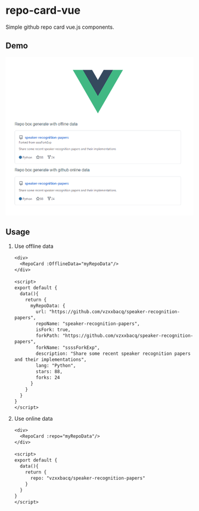 # repo-card-vue

Simple github repo card vue.js components.

## Demo
![demo](public/demo.png)


## Usage

1. Use offline data
    
    ```vue
    <div>
      <RepoCard :OfflineData="myRepoData"/>
    </div>
    
    <script>
    export default {
      data(){
        return {
          myRepoData: {
            url: "https://github.com/vzxxbacq/speaker-recognition-papers",
            repoName: "speaker-recognition-papers",
            isFork: true,
            forkPath: "https://github.com/vzxxbacq/speaker-recognition-papers",
            forkName: "ssssForkExp",
            description: "Share some recent speaker recognition papers and their implementations",
            lang: "Python",
            stars: 88,
            forks: 24
          }
        }
      }
    }
    </script>
    ```

2. Use online data

    ```vue
    <div>
      <RepoCard :repo="myRepoData"/>
    </div>
    
    <script>
    export default {
      data(){
        return {
          repo: "vzxxbacq/speaker-recognition-papers"
        }
      }
    }
    </script>
    ```